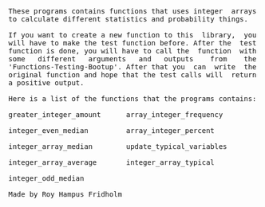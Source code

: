 
<pre>
These programs contains functions that uses integer  arrays
to calculate different statistics and probability things.

If you want to create a new function to this  library,  you
will have to make the test function before. After the  test
function is done, you will have to call the  function  with
some   different   arguments   and   outputs    from    the
'Functions-Testing-Bootup'. After that you  can  write  the
original function and hope that the test calls will  return
a positive output.

Here is a list of the functions that the programs contains:

greater_integer_amount      array_integer_frequency

integer_even_median         array_integer_percent

integer_array_median        update_typical_variables

integer_array_average       integer_array_typical

integer_odd_median

Made by Roy Hampus Fridholm
</pre>
